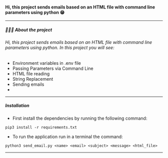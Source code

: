 #### Hi, this project sends emails based on an HTML file with command line parameters using python 😁
------------
##### 👨🏻‍💻 About the project
###### Hi, this project sends emails based on an HTML file with command line parameters using python. In this project you will see:

- Environment variables in .env file
- Passing Parameters via Command Line
- HTML file reading
- String Replacement
- Sending emails
- 

------------
##### Installation


- First install the dependencies by running the following command:
```
pip3 install -r requirements.txt
```

- To run the application run in a terminal the command:
```
python3 send_email.py <name> <email> <subject> <message> <html_file>
```

------------
